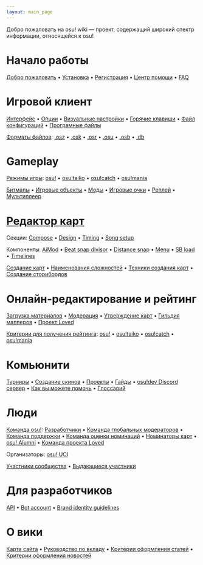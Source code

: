 ```yaml
---
layout: main_page
---
```


<!-- Do not add any empty lines inside this div. -->

<div class="wiki-main-page__blurb">
Добро пожаловать на osu! wiki — проект, содержащий широкий спектр информации, относящейся к osu!
</div>

<div class="wiki-main-page__panels">
<div class="wiki-main-page-panel wiki-main-page-panel--full">

# Начало работы

[Добро пожаловать](/wiki/Welcome) • [Установка](/wiki/Installation) • [Регистрация](/wiki/Registration) • [Центр помощи](/wiki/Help_Centre) • [FAQ](/wiki/FAQ)

</div>
<div class="wiki-main-page-panel">

# Игровой клиент

[Интерфейс](/wiki/Interface) • [Опции](/wiki/Options) • [Визуальные настройки](/wiki/Visual_Settings) • [Горячие клавиши](/wiki/Shortcut_key_reference) • [Файл конфигураций](/wiki/osu!_Program_Files/User_Configuration_File) • [Програмные файлы](/wiki/osu!_Program_Files)

[Форматы файлов](/wiki/osu!_File_Formats): [.osz](/wiki/osu!_File_Formats/Osz_(file_format)) • [.osk](/wiki/osu!_File_Formats/Osk_(file_format)) • [.osr](/wiki/osu!_File_Formats/Osr_(file_format)) • [.osu](/wiki/osu!_File_Formats/Osu_(file_format)) • [.osb](/wiki/osu!_File_Formats/Osb_(file_format)) • [.db](/wiki/osu!_File_Formats/Db_(file_format))

</div>
<div class="wiki-main-page-panel">

# Gameplay

[Режимы игры](/wiki/Game_mode): [osu!](/wiki/Game_mode/osu!) • [osu!taiko](/wiki/Game_mode/osu!taiko) • [osu!catch](/wiki/Game_mode/osu!catch) • [osu!mania](/wiki/Game_mode/osu!mania)

[Битмапы](/wiki/Beatmaps) • [Игровые объекты](/wiki/Hit_object) • [Моды](/wiki/Game_modifier) • [Игровые очки](/wiki/Score) • [Реплей](/wiki/Replay) • [Мультиплеер](/wiki/Multi)

</div>
<div class="wiki-main-page-panel">

# [Редактор карт](/wiki/Beatmap_Editor)

Секции: [Compose](/wiki/Beatmap_Editor/Compose) • [Design](/wiki/Beatmap_Editor/Design) • [Timing](/wiki/Beatmap_Editor/Timing) • [Song setup](/wiki/Beatmap_Editor/Song_Setup)

Компоненты: [AiMod](/wiki/Beatmap_Editor/AiMod) • [Beat snap divisor](/wiki/Beatmap_Editor/Beat_Snap_Divisor) • [Distance snap](/wiki/Beatmap_Editor/Distance_Snap) • [Menu](/wiki/Beatmap_Editor/Menu) • [SB load](/wiki/Beatmap_Editor/SB_Load) • [Timelines](/wiki/Beatmap_Editor/Timelines)

[Создание карт](/wiki/Beatmapping) • [Наименования сложностей](/wiki/Difficulties) • [Техники создания карт](/wiki/Mapping_Techniques) • [Создание сторибордов](/wiki/Storyboarding)

</div>
<div class="wiki-main-page-panel">

# Онлайн-редактирование и рейтинг

[Загрузка материалов](/wiki/Submission) • [Модерация](/wiki/Modding) • [Утверждение карт](/wiki/Beatmap_ranking_procedure) • [Гильдия мапперов](/wiki/Mappers_Guild) • [Проект Loved](/wiki/Project_Loved)

[Критерии для получения рейтинга](/wiki/Ranking_Criteria): [osu!](/wiki/Ranking_Criteria/osu!) • [osu!taiko](/wiki/Ranking_Criteria/osu!taiko) • [osu!catch](/wiki/Ranking_Criteria/osu!catch) • [osu!mania](/wiki/Ranking_Criteria/osu!mania)

</div>
<div class="wiki-main-page-panel">

# Комьюнити

[Турниры](/wiki/Tournaments) • [Создание скинов](/wiki/Skinning) • [Проекты](/wiki/Projects) • [Гайды](/wiki/Guides) • [osu!dev Discord сервер](/wiki/osu!dev_Discord_server) • [Как вы можете помочь](/wiki/How_You_Can_Help!) • [Глоссарий](/wiki/Glossary)

</div>
<div class="wiki-main-page-panel">

# Люди

[Команда osu!](/wiki/People/The_Team): [Разработчики](/wiki/People/The_Team/Developers) • [Команда глобальных модераторов](/wiki/People/The_Team/Global_Moderation_Team) • [Команда поддержки](/wiki/People/The_Team/Support_Team) • [Команда оценки номинаций](/wiki/People/The_Team/Nomination_Assessment_Team) • [Номинаторы карт](/wiki/People/The_Team/Beatmap_Nominators) • [osu! Alumni](/wiki/People/The_Team/osu!_Alumni) • [Команда проекта Loved](/wiki/People/The_Team/Project_Loved_Team)

Организаторы: [osu! UCI](/wiki/Organisations/osu!_UCI)

[Участники сообщества](/wiki/People/Community_Contributors) • [Выдающиеся участники](/wiki/People/Users_with_unique_titles)

</div>
<div class="wiki-main-page-panel">

# Для разработчиков

[API](/wiki/osu!api) • [Bot account](/wiki/Bot_account) • [Brand identity guidelines](/wiki/Brand_identity_guidelines)

</div>
<div class="wiki-main-page-panel">

# О вики

[Карта сайта](/wiki/Sitemap) • [Руководство по вкладу](/wiki/osu!_wiki_Contribution_Guide) • [Критерии оформления статей](/wiki/Article_Styling_Criteria) • [Критерии оформления новостей](/wiki/News_Styling_Criteria)

</div>
</div>
